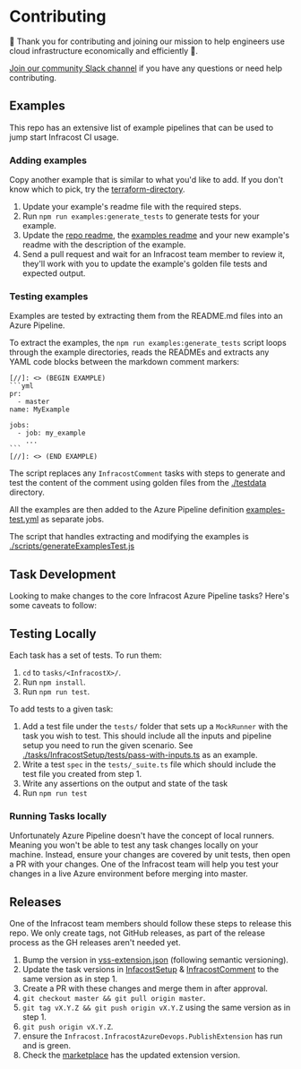 # Contributing

🙌 Thank you for contributing and joining our mission to help engineers use cloud infrastructure economically and efficiently 🚀.

[Join our community Slack channel](https://www.infracost.io/community-chat) if you have any questions or need help contributing.

## Examples

This repo has an extensive list of example pipelines that can be used to jump start Infracost CI usage. 

### Adding examples

Copy another example that is similar to what you'd like to add. If you don't know which to pick, try the [terraform-directory](./examples/terraform-directory).

1. Update your example's readme file with the required steps.
2. Run `npm run examples:generate_tests` to generate tests for your example.
3. Update the [repo readme](README.md), the [examples readme](./examples/README.md) and your new example's readme with the description of the example.
4. Send a pull request and wait for an Infracost team member to review it, they'll work with you to update the example's golden file tests and expected output.

### Testing examples

Examples are tested by extracting them from the README.md files into an Azure Pipeline.

To extract the examples, the `npm run examples:generate_tests` script loops through the example directories, reads the READMEs and extracts any YAML code blocks between the markdown comment markers:

````
[//]: <> (BEGIN EXAMPLE)
```yml
pr:
  - master
name: MyExample

jobs:
  - job: my_example
    ...
```
[//]: <> (END EXAMPLE)
````

The script replaces any `InfracostComment` tasks with steps to generate and test the content of the comment using golden files from the [./testdata](./testdata) directory.

All the examples are then added to the  Azure Pipeline definition [examples-test.yml](./.azure/pipelines/examples-test.yml) as separate jobs.

The script that handles extracting and modifying the examples is [./scripts/generateExamplesTest.js](./scripts/generateExamplesTests.js)

## Task Development

Looking to make changes to the core Infracost Azure Pipeline tasks? Here's some caveats to follow:

## Testing Locally

Each task has a set of tests. To run them:

1. `cd` to `tasks/<InfracostX>/`.
2. Run `npm install`.
3. Run `npm run test`.

To add tests to a given task:

1. Add a test file under the `tests/` folder that sets up a `MockRunner` with the task you wish to test. This should include all the inputs and pipeline setup you need to run the given scenario. See [./tasks/InfracostSetup/tests/pass-with-inputs.ts](./tasks/InfracostSetup/tests/pass-with-inputs.ts) as an example.
2. Write a test `spec` in the `tests/_suite.ts` file which should include the test file you created from step 1.
3. Write any assertions on the output and state of the task
4. Run `npm run test`

### Running Tasks locally

Unfortunately Azure Pipeline doesn't have the concept of local runners. Meaning you won't be able to test any task changes locally on your machine. 
Instead, ensure your changes are covered by unit tests, then open a PR with your changes. One of the Infracost team will help you test your changes
in a live Azure environment before merging into master.

## Releases

One of the Infracost team members should follow these steps to release this repo. We only create tags, not GitHub releases, as part of the release process as the GH releases aren't needed yet.

1. Bump the version in [vss-extension.json](./vss-extension.json) (following semantic versioning).
2. Update the task versions in [InfacostSetup](./tasks/InfracostSetup/task.json) & [InfracostComment](./tasks/InfracostComment/task.json) to the same version as in step 1.
3. Create a PR with these changes and merge them in after approval.
4. `git checkout master && git pull origin master`.
5. `git tag vX.Y.Z && git push origin vX.Y.Z` using the same version as in step 1.
6. `git push origin vX.Y.Z`.
7. ensure the `Infracost.InfracostAzureDevops.PublishExtension` has run and is green.
8. Check the [marketplace](https://marketplace.visualstudio.com/manage/publishers/Infracost) has the updated extension version. 
